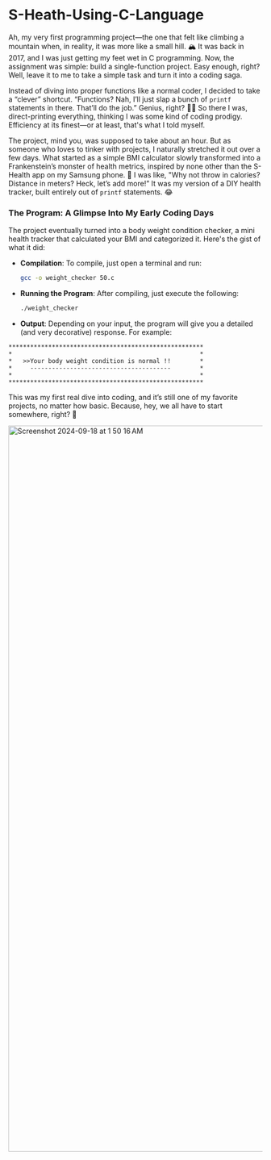 # S-Heath-Using-C-Language
Ah, my very first programming project—the one that felt like climbing a mountain when, in reality, it was more like a small hill. 🏔️ It was back in 2017, and I was just getting my feet wet in C programming. Now, the assignment was simple: build a single-function project. Easy enough, right? Well, leave it to me to take a simple task and turn it into a coding saga.

Instead of diving into proper functions like a normal coder, I decided to take a “clever” shortcut. “Functions? Nah, I’ll just slap a bunch of `printf` statements in there. That’ll do the job.” Genius, right? 🤦‍♂️ So there I was, direct-printing everything, thinking I was some kind of coding prodigy. Efficiency at its finest—or at least, that's what I told myself. 

The project, mind you, was supposed to take about an hour. But as someone who loves to tinker with projects, I naturally stretched it out over a few days. What started as a simple BMI calculator slowly transformed into a Frankenstein’s monster of health metrics, inspired by none other than the S-Health app on my Samsung phone. 📱 I was like, "Why not throw in calories? Distance in meters? Heck, let’s add more!” It was my version of a DIY health tracker, built entirely out of `printf` statements. 😂

### The Program: A Glimpse Into My Early Coding Days
The project eventually turned into a body weight condition checker, a mini health tracker that calculated your BMI and categorized it. Here's the gist of what it did:

- **Compilation**: To compile, just open a terminal and run:
   ```bash
   gcc -o weight_checker 50.c
   ```

- **Running the Program**: After compiling, just execute the following:
   ```bash
   ./weight_checker
   ```

- **Output**: Depending on your input, the program will give you a detailed (and very decorative) response. For example:

```
******************************************************
*                                                    *
*   >>Your body weight condition is normal !!        *
*     ---------------------------------------        *
*                                                    *
******************************************************
```
This was my first real dive into coding, and it’s still one of my favorite projects, no matter how basic. Because, hey, we all have to start somewhere, right? 🎉

<img width="1440" alt="Screenshot 2024-09-18 at 1 50 16 AM" src="https://github.com/user-attachments/assets/e904fcfe-6781-4722-b049-3717ffb4feb8">
